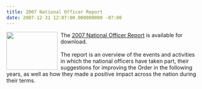 ```yaml
---
title: 2007 National Officer Report
date: 2007-12-31 12:07:00.000000000 -07:00
---
```

<a href=http://www.oawest.org/npm07/fri/CIMG0978.JPG><img src=http://www.oawest.org/npm07/fri/thumbs/CIMG0978.JPG align=left border=0 height=100 width=133 style=padding-right:5px;></a>
The <a href=downloads/2007OfficerFinalReport.pdf>2007 National Officer Report</a> is available for download.<br>
<br>The report is an overview of the events and activities in which  the national officers have taken part, their suggestions for improving the Order in the following years, as well as how they made a positive impact across the nation during their terms.
